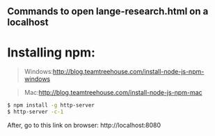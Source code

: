 Commands to open lange-research.html on a localhost
-----------

# Installing npm:
> Windows:http://blog.teamtreehouse.com/install-node-js-npm-windows

> Mac:http://blog.teamtreehouse.com/install-node-js-npm-mac

~~~ sh
$ npm install -g http-server
$ http-server -c-1
~~~

After, go to this link on browser: http://localhost:8080 
